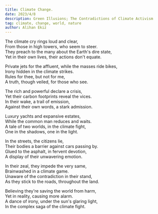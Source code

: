 ```yaml
---
title: Climate Change.
date: 2023/4/8
description: Green Illusions; The Contradictions of Climate Activism
tag: climate, change, world, nature
author: Alihan Ekiz
---
```


The climate cry rings loud and clear,\
From those in high towers, who seem to steer.\
They preach to the many about the Earth's dire state,\
Yet in their own lives, their actions don't equate.

Private jets for the affluent, while the masses ride bikes,\
Irony hidden in the climate strikes.\
Rules for thee, but not for me,\
A truth, though veiled, for those who see.

The rich and powerful declare a crisis,\
Yet their carbon footprints reveal the vices.\
In their wake, a trail of emission,\
Against their own words, a stark admission.

Luxury yachts and expansive estates,\
While the common man reduces and waits.\
A tale of two worlds, in the climate fight,\
One in the shadows, one in the light.

In the streets, the citizens lie,\
Their bodies a barrier against cars passing by.\
Glued to the asphalt, in fervent devotion,\
A display of their unwavering emotion.

In their zeal, they impede the very same,\
Brainwashed in a climate game.\
Unaware of the contradiction in their stand,\
As they stick to the roads, throughout the land.

Believing they're saving the world from harm,\
Yet in reality, causing more alarm.\
A dance of irony, under the sun's glaring light,\
In the complex saga of the climate fight.

